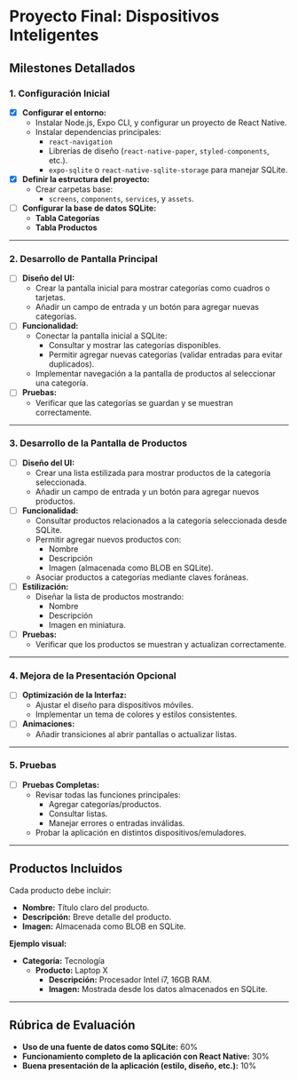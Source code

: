 # Proyecto Final: Dispositivos Inteligentes

## Milestones Detallados

### **1. Configuración Inicial** 

- [X] **Configurar el entorno:**
  - Instalar Node.js, Expo CLI, y configurar un proyecto de React Native.
  - Instalar dependencias principales:
    - `react-navigation`
    - Librerías de diseño (`react-native-paper`, `styled-components`, etc.).
    - `expo-sqlite` o `react-native-sqlite-storage` para manejar SQLite.
- [X] **Definir la estructura del proyecto:**
  - Crear carpetas base:
    - `screens`, `components`, `services`, y `assets`.
- [ ] **Configurar la base de datos SQLite:**
  - **Tabla Categorías**
  - **Tabla Productos**

---

### **2. Desarrollo de Pantalla Principal**

- [ ] **Diseño del UI:**
  - Crear la pantalla inicial para mostrar categorías como cuadros o tarjetas.
  - Añadir un campo de entrada y un botón para agregar nuevas categorías.
- [ ] **Funcionalidad:**
  - Conectar la pantalla inicial a SQLite:
    - Consultar y mostrar las categorías disponibles.
    - Permitir agregar nuevas categorías (validar entradas para evitar duplicados).
  - Implementar navegación a la pantalla de productos al seleccionar una categoría.
- [ ] **Pruebas:**
  - Verificar que las categorías se guardan y se muestran correctamente.

---

### **3. Desarrollo de la Pantalla de Productos**

- [ ] **Diseño del UI:**
  - Crear una lista estilizada para mostrar productos de la categoría seleccionada.
  - Añadir un campo de entrada y un botón para agregar nuevos productos.
- [ ] **Funcionalidad:**
  - Consultar productos relacionados a la categoría seleccionada desde SQLite.
  - Permitir agregar nuevos productos con:
    - Nombre
    - Descripción
    - Imagen (almacenada como BLOB en SQLite).
  - Asociar productos a categorías mediante claves foráneas.
- [ ] **Estilización:**
  - Diseñar la lista de productos mostrando:
    - Nombre
    - Descripción
    - Imagen en miniatura.
- [ ] **Pruebas:**
  - Verificar que los productos se muestran y actualizan correctamente.

---

### **4. Mejora de la Presentación** Opcional 

- [ ] **Optimización de la Interfaz:**
  - Ajustar el diseño para dispositivos móviles.
  - Implementar un tema de colores y estilos consistentes.
- [ ] **Animaciones:**
  - Añadir transiciones al abrir pantallas o actualizar listas.

---

### **5. Pruebas**

- [ ] **Pruebas Completas:**
  - Revisar todas las funciones principales:
    - Agregar categorías/productos.
    - Consultar listas.
    - Manejar errores o entradas inválidas.
  - Probar la aplicación en distintos dispositivos/emuladores.

---

## Productos Incluidos

Cada producto debe incluir:

- **Nombre:** Título claro del producto.
- **Descripción:** Breve detalle del producto.
- **Imagen:** Almacenada como BLOB en SQLite.

**Ejemplo visual:**

- **Categoría:** Tecnología
  - **Producto:** Laptop X
    - **Descripción:** Procesador Intel i7, 16GB RAM.
    - **Imagen:** Mostrada desde los datos almacenados en SQLite.

---

## Rúbrica de Evaluación

- **Uso de una fuente de datos como SQLite:** 60%
- **Funcionamiento completo de la aplicación con React Native:** 30%
- **Buena presentación de la aplicación (estilo, diseño, etc.):** 10%
